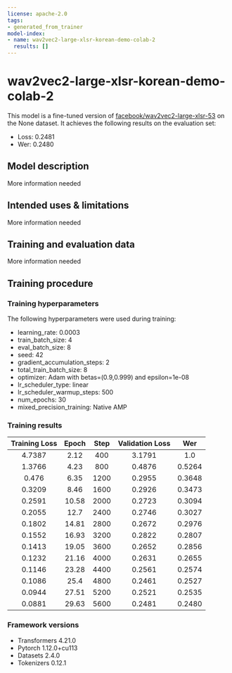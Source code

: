 ```yaml
---
license: apache-2.0
tags:
- generated_from_trainer
model-index:
- name: wav2vec2-large-xlsr-korean-demo-colab-2
  results: []
---
```


<!-- This model card has been generated automatically according to the information the Trainer had access to. You
should probably proofread and complete it, then remove this comment. -->

# wav2vec2-large-xlsr-korean-demo-colab-2

This model is a fine-tuned version of [facebook/wav2vec2-large-xlsr-53](https://huggingface.co/facebook/wav2vec2-large-xlsr-53) on the None dataset.
It achieves the following results on the evaluation set:
- Loss: 0.2481
- Wer: 0.2480

## Model description

More information needed

## Intended uses & limitations

More information needed

## Training and evaluation data

More information needed

## Training procedure

### Training hyperparameters

The following hyperparameters were used during training:
- learning_rate: 0.0003
- train_batch_size: 4
- eval_batch_size: 8
- seed: 42
- gradient_accumulation_steps: 2
- total_train_batch_size: 8
- optimizer: Adam with betas=(0.9,0.999) and epsilon=1e-08
- lr_scheduler_type: linear
- lr_scheduler_warmup_steps: 500
- num_epochs: 30
- mixed_precision_training: Native AMP

### Training results

| Training Loss | Epoch | Step | Validation Loss | Wer    |
|:-------------:|:-----:|:----:|:---------------:|:------:|
| 4.7387        | 2.12  | 400  | 3.1791          | 1.0    |
| 1.3766        | 4.23  | 800  | 0.4876          | 0.5264 |
| 0.476         | 6.35  | 1200 | 0.2955          | 0.3648 |
| 0.3209        | 8.46  | 1600 | 0.2926          | 0.3473 |
| 0.2591        | 10.58 | 2000 | 0.2723          | 0.3094 |
| 0.2055        | 12.7  | 2400 | 0.2746          | 0.3027 |
| 0.1802        | 14.81 | 2800 | 0.2672          | 0.2976 |
| 0.1552        | 16.93 | 3200 | 0.2822          | 0.2807 |
| 0.1413        | 19.05 | 3600 | 0.2652          | 0.2856 |
| 0.1232        | 21.16 | 4000 | 0.2631          | 0.2655 |
| 0.1146        | 23.28 | 4400 | 0.2561          | 0.2574 |
| 0.1086        | 25.4  | 4800 | 0.2461          | 0.2527 |
| 0.0944        | 27.51 | 5200 | 0.2521          | 0.2535 |
| 0.0881        | 29.63 | 5600 | 0.2481          | 0.2480 |


### Framework versions

- Transformers 4.21.0
- Pytorch 1.12.0+cu113
- Datasets 2.4.0
- Tokenizers 0.12.1
